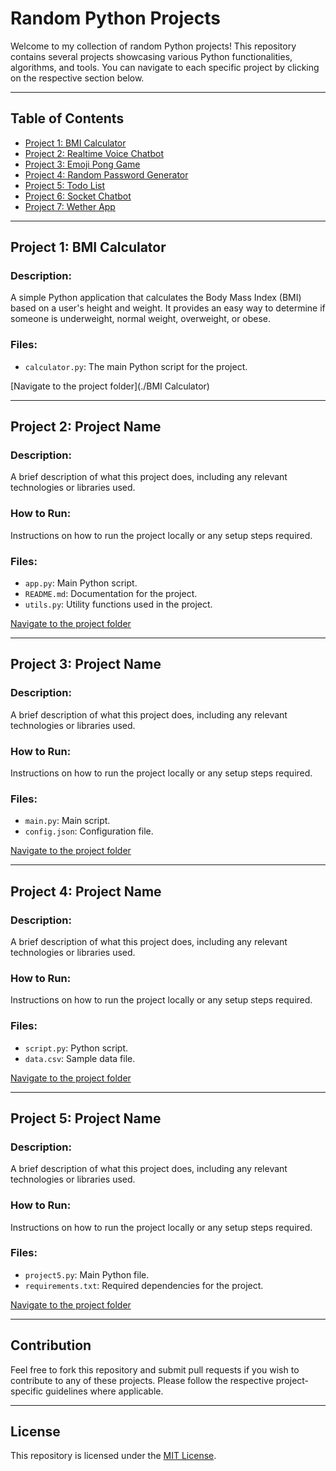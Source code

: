 # Random Python Projects

Welcome to my collection of random Python projects! This repository contains several projects showcasing various Python functionalities, algorithms, and tools. You can navigate to each specific project by clicking on the respective section below.

---

## Table of Contents

- [Project 1: BMI Calculator](#project-1-project-name)
- [Project 2: Realtime Voice Chatbot](#project-2-project-name)
- [Project 3: Emoji Pong Game](#project-3-project-name)
- [Project 4: Random Password Generator](#project-4-project-name)
- [Project 5: Todo List](#project-5-project-name)
- [Project 6: Socket Chatbot](#project-5-project-name)
- [Project 7: Wether App](#project-5-project-name)
---

## Project 1: BMI Calculator

### Description:
A simple Python application that calculates the Body Mass Index (BMI) based on a user's height and weight. It provides an easy way to determine if someone is underweight, normal weight, overweight, or obese.

### Files:
- `calculator.py`: The main Python script for the project.

[Navigate to the project folder](./BMI Calculator)

---

## Project 2: Project Name

### Description:
A brief description of what this project does, including any relevant technologies or libraries used.

### How to Run:
Instructions on how to run the project locally or any setup steps required.

### Files:
- `app.py`: Main Python script.
- `README.md`: Documentation for the project.
- `utils.py`: Utility functions used in the project.

[Navigate to the project folder](./project2)

---

## Project 3: Project Name

### Description:
A brief description of what this project does, including any relevant technologies or libraries used.

### How to Run:
Instructions on how to run the project locally or any setup steps required.

### Files:
- `main.py`: Main script.
- `config.json`: Configuration file.

[Navigate to the project folder](./project3)

---

## Project 4: Project Name

### Description:
A brief description of what this project does, including any relevant technologies or libraries used.

### How to Run:
Instructions on how to run the project locally or any setup steps required.

### Files:
- `script.py`: Python script.
- `data.csv`: Sample data file.

[Navigate to the project folder](./project4)

---

## Project 5: Project Name

### Description:
A brief description of what this project does, including any relevant technologies or libraries used.

### How to Run:
Instructions on how to run the project locally or any setup steps required.

### Files:
- `project5.py`: Main Python file.
- `requirements.txt`: Required dependencies for the project.

[Navigate to the project folder](./project5)

---

## Contribution

Feel free to fork this repository and submit pull requests if you wish to contribute to any of these projects. Please follow the respective project-specific guidelines where applicable.

---

## License

This repository is licensed under the [MIT License](LICENSE).
